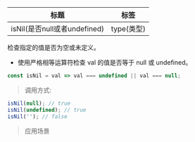 |  标题   | 标签  |
|  ----  | ----  |
| isNil(是否null或者undefined) | type(类型) |

检查指定的值是否为空或未定义。

* 使用严格相等运算符检查 val 的值是否等于 null 或 undefined。

```js
const isNil = val => val === undefined || val === null;
```

> 调用方式:

```js
isNil(null); // true
isNil(undefined); // true
isNil(''); // false
```

> 应用场景
